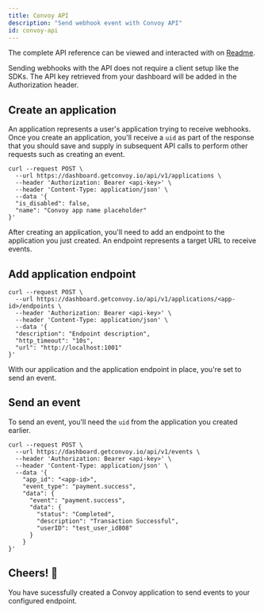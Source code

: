 ```yaml
---
title: Convoy API
description: "Send webhook event with Convoy API"
id: convoy-api
---
```


The complete API reference can be viewed and interacted with on [Readme](https://convoy.readme.io).

Sending webhooks with the API does not require a client setup like the SDKs. The API key retrieved from your dashboard will be added in the Authorization header.

## Create an application

An application represents a user's application trying to receive webhooks. Once you create an application, you'll receive a `uid` as part of the response that you should save and supply in subsequent API calls to perform other requests such as creating an event.

```console[terminal]
curl --request POST \
  --url https://dashboard.getconvoy.io/api/v1/applications \
  --header 'Authorization: Bearer <api-key>' \
  --header 'Content-Type: application/json' \
  --data '{
  "is_disabled": false,
  "name": "Convoy app name placeholder"
}'
```

After creating an application, you'll need to add an endpoint to the application you just created. An endpoint represents a target URL to receive events.

## Add application endpoint

```terminal[console]
curl --request POST \
  --url https://dashboard.getconvoy.io/api/v1/applications/<app-id>/endpoints \
  --header 'Authorization: Bearer <api-key>' \
  --header 'Content-Type: application/json' \
  --data '{
  "description": "Endpoint description",
  "http_timeout": "10s",
  "url": "http://localhost:1001"
}'
```

With our application and the application endpoint in place, you're set to send an event.

## Send an event

To send an event, you'll need the `uid` from the application you created earlier.

```terminal[console]
curl --request POST \
  --url https://dashboard.getconvoy.io/api/v1/events \
  --header 'Authorization: Bearer <api-key>' \
  --header 'Content-Type: application/json' \
  --data '{
    "app_id": "<app-id>",
    "event_type": "payment.success",
    "data": {
      "event": "payment.success",
      "data": {
        "status": "Completed",
        "description": "Transaction Successful",
        "userID": "test_user_id808"
      }
    }
}'
```

## Cheers! 🎉

You have sucessfully created a Convoy application to send events to your configured endpoint. 